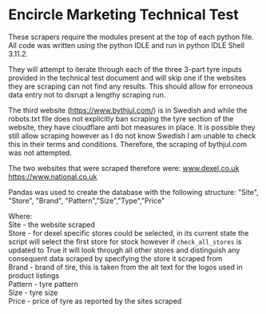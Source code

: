 # Encircle Marketing Technical Test
These scrapers require the modules present at the top of each python file. All code was written using the python IDLE and run in python IDLE Shell 3.11.2.
  
They will attempt to iterate through each of the three 3-part tyre inputs provided in the technical test document and will skip one if the websites they are scraping can not find any results. This should allow for erroneous data entry not to disrupt a lengthy scraping run.
  
The third website (https://www.bythjul.com/) is in Swedish and while the robots.txt file does not explicitly ban scraping the tyre section of the website, they have cloudflare anti bot measures in place. It is possible they still allow scraping however as I do not know Swedish I am unable to check this in their terms and conditions. Therefore, the scraping of bythjul.com was not attempted.
  
The two websites that were scraped therefore were:
www.dexel.co.uk  
https://www.national.co.uk  
  
Pandas was used to create the database with the following structure: 
"Site", "Store", "Brand", "Pattern","Size","Type","Price"
  
Where:  
Site - the website scraped  
Store - for dexel specific stores could be selected, in its current state the script will select the first store for stock however if `check_all_stores` is updated to True it will look through all other stores and distinguish any consequent data scraped by specifying the store it scraped from  
Brand - brand of tire, this is taken from the alt text for the logos used in product listings  
Pattern - tyre pattern  
Size - tyre size  
Price - price of tyre as reported by the sites scraped  

